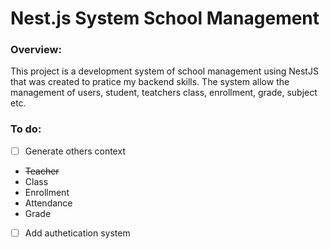 
# Nest.js System School Management

  

### Overview:

This project is a development system of school management using NestJS that was created to pratice my backend skills. The system allow the management of users, student, teatchers class, enrollment, grade, subject etc.

  

### To do:
- [ ] Generate others context
- <s>Teacher</s>
- Class
- Enrollment
- Attendance
- Grade
- [ ] Add authetication system